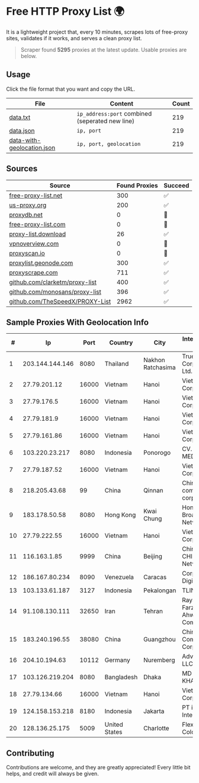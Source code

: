 
# Free HTTP Proxy List 🌍

It is a lightweight project that, every 10 minutes, scrapes lots of free-proxy sites, validates if it works, and serves a clean proxy list.


> Scraper found **5295** proxies at the latest update. Usable proxies are below.

## Usage

Click the file format that you want and copy the URL.


|File|Content|Count|
|----|-------|-----|
|[data.txt](https://raw.githubusercontent.com/themiralay/Proxy-List-World/master/data.txt)|`ip_address:port` combined (seperated new line)|219|
|[data.json](https://raw.githubusercontent.com/themiralay/Proxy-List-World/master/data.json)|`ip, port`|219|
|[data-with-geolocation.json](https://raw.githubusercontent.com/themiralay/Proxy-List-World/master/data-with-geolocation.json)|`ip, port, geolocation`|219|

## Sources

|Source|Found Proxies|Succeed|
|------|-------------|-------|
|[free-proxy-list.net](https://free-proxy-list.net)|300|✅|
|[us-proxy.org](https://www.us-proxy.org)|200|✅|
|[proxydb.net](http://proxydb.net)|0|🚫|
|[free-proxy-list.com](https://free-proxy-list.com/?page=&port=&type%5B%5D=http&type%5B%5D=https&up_time=0&search=Search)|0|🚫|
|[proxy-list.download](https://www.proxy-list.download/HTTP)|26|✅|
|[vpnoverview.com](https://vpnoverview.com/privacy/anonymous-browsing/free-proxy-servers)|0|🚫|
|[proxyscan.io](https://www.proxyscan.io)|0|🚫|
|[proxylist.geonode.com](https://proxylist.geonode.com/api/proxy-list?limit=300&page=1&sort_by=lastChecked&sort_type=desc&protocols=http,https)|300|✅|
|[proxyscrape.com](https://api.proxyscrape.com/v2/?request=displayproxies&protocol=http&timeout=10000&country=all&ssl=all&anonymity=all)|711|✅|
|[github.com/clarketm/proxy-list](https://raw.githubusercontent.com/clarketm/proxy-list/master/proxy-list-raw.txt)|400|✅|
|[github.com/monosans/proxy-list](https://raw.githubusercontent.com/monosans/proxy-list/main/proxies/http.txt)|396|✅|
|[github.com/TheSpeedX/PROXY-List](https://raw.githubusercontent.com/TheSpeedX/PROXY-List/master/http.txt)|2962|✅|


## Sample Proxies With Geolocation Info

|#|Ip|Port|Country|City|Internet Service Provider|
|-|--|----|-------|----|-------------------------|
|1|203.144.144.146|8080|Thailand|Nakhon Ratchasima|True Internet Corporation CO. Ltd.|
|2|27.79.201.12|16000|Vietnam|Hanoi|Viettel Corporation|
|3|27.79.176.5|16000|Vietnam|Hanoi|Viettel Corporation|
|4|27.79.181.9|16000|Vietnam|Hanoi|Viettel Corporation|
|5|27.79.161.86|16000|Vietnam|Hanoi|Viettel Corporation|
|6|103.220.23.217|8080|Indonesia|Ponorogo|CV. LINTAS MEDIA|
|7|27.79.187.52|16000|Vietnam|Hanoi|Viettel Corporation|
|8|218.205.43.68|99|China|Qinnan|China Mobile communications corporation|
|9|183.178.50.58|8080|Hong Kong|Kwai Chung|Hong Kong Broadband Network Ltd|
|10|27.79.222.55|16000|Vietnam|Hanoi|Viettel Corporation|
|11|116.163.1.85|9999|China|Beijing|China Unicom CHINA169 Network|
|12|186.167.80.234|8090|Venezuela|Caracas|Corporacion Digitel C.A|
|13|103.133.61.187|3127|Indonesia|Pekalongan|TLINK|
|14|91.108.130.111|32650|Iran|Tehran|Rayaneh Gostar Farzanegan Ahwaz Company LTD.|
|15|183.240.196.55|38080|China|Guangzhou|China Mobile Communications Corporation|
|16|204.10.194.63|10112|Germany|Nuremberg|Advin Services LLC|
|17|103.126.219.204|8080|Bangladesh|Dhaka|MD IMTIAZ KHAN ABIR|
|18|27.79.134.66|16000|Vietnam|Hanoi|Viettel Corporation|
|19|124.158.153.218|8180|Indonesia|Jakarta|PT iForte Global Internet|
|20|128.136.25.175|5009|United States|Charlotte|Flexential Colorado Corp.|



## Contributing

Contributions are welcome, and they are greatly appreciated! Every
little bit helps, and credit will always be given.

